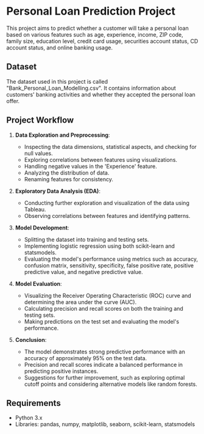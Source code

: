 
# Personal Loan Prediction Project

This project aims to predict whether a customer will take a personal loan based on various features such as age, experience, income, ZIP code, family size, education level, credit card usage, securities account status, CD account status, and online banking usage.

## Dataset

The dataset used in this project is called "Bank_Personal_Loan_Modelling.csv". It contains information about customers' banking activities and whether they accepted the personal loan offer.

## Project Workflow

1. **Data Exploration and Preprocessing**: 
   - Inspecting the data dimensions, statistical aspects, and checking for null values.
   - Exploring correlations between features using visualizations.
   - Handling negative values in the 'Experience' feature.
   - Analyzing the distribution of data.
   - Renaming features for consistency.

2. **Exploratory Data Analysis (EDA)**:
   - Conducting further exploration and visualization of the data using Tableau.
   - Observing correlations between features and identifying patterns.

3. **Model Development**:
   - Splitting the dataset into training and testing sets.
   - Implementing logistic regression using both scikit-learn and statsmodels.
   - Evaluating the model's performance using metrics such as accuracy, confusion matrix, sensitivity, specificity, false positive rate, positive predictive value, and negative predictive value.

4. **Model Evaluation**:
   - Visualizing the Receiver Operating Characteristic (ROC) curve and determining the area under the curve (AUC).
   - Calculating precision and recall scores on both the training and testing sets.
   - Making predictions on the test set and evaluating the model's performance.

5. **Conclusion**:
   - The model demonstrates strong predictive performance with an accuracy of approximately 95% on the test data.
   - Precision and recall scores indicate a balanced performance in predicting positive instances.
   - Suggestions for further improvement, such as exploring optimal cutoff points and considering alternative models like random forests.

## Requirements

- Python 3.x
- Libraries: pandas, numpy, matplotlib, seaborn, scikit-learn, statsmodels

